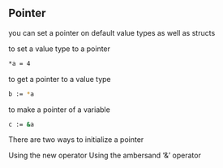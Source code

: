 ## Pointer

you can set a pointer on default value types as well as structs

to set a value type to a pointer

```sh
*a = 4
```

to get a pointer to a value type

```sh
b := *a
```

to make a pointer of a variable

```sh
c := &a
```

There are two ways to initialize a pointer

Using the new operator
Using the ambersand ‘&’ operator
